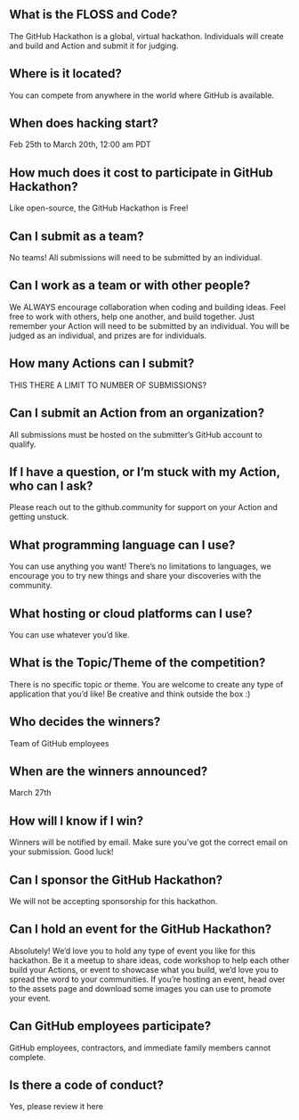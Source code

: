 ## What is the FLOSS and Code?
The GitHub Hackathon is a global, virtual hackathon. Individuals will create and build and Action and submit it for judging.

## Where is it located?
You can compete from anywhere in the world where GitHub is available. 

## When does hacking start?
Feb 25th to March 20th, 12:00 am PDT

## How much does it cost to participate in GitHub Hackathon?
Like open-source, the GitHub Hackathon is Free!

## Can I submit as a team?
No teams! All submissions will need to be submitted by an individual.

## Can I work as a team or with other people?
We ALWAYS encourage collaboration when coding and building ideas. Feel free to work with others, help one another, and build together. Just remember your Action will need to be submitted by an individual. You will be judged as an individual, and prizes are for individuals.

## How many Actions can I submit?
THIS THERE A LIMIT TO NUMBER OF SUBMISSIONS?

## Can I submit an Action from an organization?
All submissions must be hosted on the submitter’s GitHub account to qualify. 

## If I have a question, or I’m stuck with my Action, who can I ask?
Please reach out to the github.community for support on your Action and getting unstuck.

## What programming language can I use?
You can use anything you want! There’s no limitations to languages, we encourage you to try new things and share your discoveries with the community.

## What hosting or cloud platforms can I use?
You can use whatever you’d like.

## What is the Topic/Theme of the competition?
There is no specific topic or theme. You are welcome to create any type of application that you’d like! Be creative and think outside the box :) 

## Who decides the winners?
Team of GitHub employees

## When are the winners announced?
March 27th

## How will I know if I win?
Winners will be notified by email. Make sure you’ve got the correct email on your submission. Good luck!

## Can I sponsor the GitHub Hackathon?
We will not be accepting sponsorship for this hackathon.

## Can I hold an event for the GitHub Hackathon?
Absolutely! We’d love you to hold any type of event you like for this hackathon. Be it a meetup to share ideas, code workshop to help each other build your Actions, or event to showcase what you build, we’d love you to spread the word to your communities. If you’re hosting an event, head over to the assets page and download some images you can use to promote your event.

## Can GitHub employees participate?
GitHub employees, contractors, and immediate family members cannot complete.

## Is there a code of conduct?
Yes, please review it here

